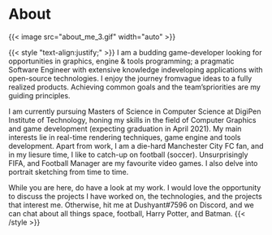 # About


{{< image src="about_me_3.gif" width="auto" >}}

{{< style "text-align:justify;" >}}
I am a budding game-developer looking for opportunities in graphics, engine & tools programming; a pragmatic Software Engineer with extensive knowledge indeveloping applications with open-source technologies. I enjoy the journey fromvague ideas to a fully realized products. Achieving common goals and the team’spriorities are my guiding principles.


I am currently pursuing Masters of Science in Computer Science at DigiPen Institute of Technology, honing my skills in the field of Computer Graphics and game development (expecting graduation in April 2021). My main interests lie in real-time rendering techniques, game engine and tools development. Apart from work, I am a die-hard Manchester City FC fan, and in my liesure time, I like to catch-up on football (soccer). Unsurprisingly FIFA, and Football Manager are my favourite video games. I also delve into portrait sketching from time to time.


While you are here, do have a look at my work. I would love the opportunity to discuss the projects I have worked on, the technologies, and the projects that interest me. Otherwise, hit me at Dushyant#7596 on Discord, and we can chat about all things space, football, Harry Potter, and Batman.
{{< /style >}}


